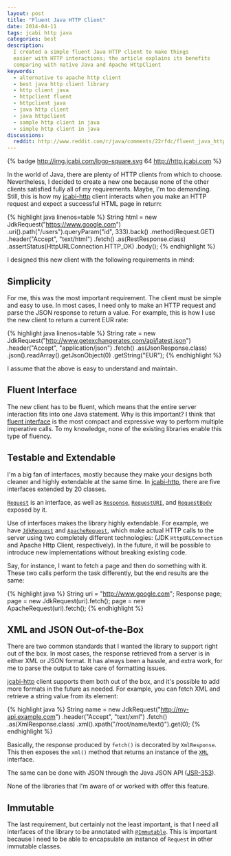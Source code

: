 ```yaml
---
layout: post
title: "Fluent Java HTTP Client"
date: 2014-04-11
tags: jcabi http java
categories: best
description:
  I created a simple fluent Java HTTP client to make things
  easier with HTTP interactions; the article explains its benefits
  comparing with native Java and Apache HttpClient
keywords:
  - alternative to apache http client
  - best java http client library
  - http client java
  - httpclient fluent
  - httpclient java
  - java http client
  - java httpclient
  - sample http client in java
  - simple http client in java
discussions:
  reddit: http://www.reddit.com/r/java/comments/22rfdc/fluent_java_http_client/
---
```


{% badge http://img.jcabi.com/logo-square.svg 64 http://http.jcabi.com %}

In the world of Java, there are plenty of HTTP clients from which to choose.
Nevertheless, I decided to create a new one because none of the other clients
satisfied fully all of my requirements. Maybe, I'm too demanding. Still, this is
how my [jcabi-http](http://http.jcabi.com/) client interacts when you make an
HTTP request and expect a successful HTML page in return:

{% highlight java linenos=table %}
String html = new JdkRequest("https://www.google.com")
  .uri().path("/users").queryParam("id", 333).back()
  .method(Request.GET)
  .header("Accept", "text/html")
  .fetch()
  .as(RestResponse.class)
  .assertStatus(HttpURLConnection.HTTP_OK)
  .body();
{% endhighlight %}

I designed this new client with the following requirements in mind:

<!--more-->

## Simplicity

For me, this was the most important requirement. The client must be simple and
easy to use. In most cases, I need only to make an HTTP request and parse the
JSON response to return a value. For example, this is how I use the new client
to return a current EUR rate:

{% highlight java linenos=table %}
String rate = new JdkRequest("http://www.getexchangerates.com/api/latest.json")
  .header("Accept", "application/json")
  .fetch()
  .as(JsonResponse.class)
  .json().readArray().getJsonObject(0)
  .getString("EUR");
{% endhighlight %}

I assume that the above is easy to understand and maintain.

## Fluent Interface

The new client has to be fluent, which means that the entire server interaction
fits into one Java statement. Why is this important? I think that [fluent
interface](http://martinfowler.com/bliki/FluentInterface.html) is the most
compact and expressive way to perform multiple imperative calls. To my
knowledge, none of the existing libraries enable this type of fluency.

## Testable and Extendable

I'm a big fan of interfaces, mostly because they make your designs both cleaner
and highly extendable at the same time. In [jcabi-http](http://http.jcabi.com/),
there are five interfaces extended by 20 classes.

[`Request`](http://http.jcabi.com/apidocs-1.3/com/jcabi/http/Request.html)
is an interface, as well as
[`Response`](http://http.jcabi.com/apidocs-1.3/com/jcabi/http/Response.html),
[`RequestURI`](http://http.jcabi.com/apidocs-1.3/com/jcabi/http/RequestURI.html),
and
[`RequestBody`](http://http.jcabi.com/apidocs-1.3/com/jcabi/http/RequestBody.html)
exposed by it.

Use of interfaces makes the library highly extendable. For example, we have
[`JdkRequest`](http://http.jcabi.com/apidocs-1.3/com/jcabi/http/request/JdkRequest.html)
and
[`ApacheRequest`](http://http.jcabi.com/apidocs-1.3/com/jcabi/http/request/ApacheRequest.html),
which make actual HTTP calls to the server using two completely different technologies: (JDK `HttpURLConnection` and Apache Http Client, respectively). In the future, it will be possible to introduce new implementations without breaking existing code.

Say, for instance, I want to fetch a page and then do something with it. These two calls perform the task differently, but the end results are the same:

{% highlight java %}
String uri = "http://www.google.com";
Response page;
page = new JdkRequest(uri).fetch();
page = new ApacheRequest(uri).fetch();
{% endhighlight %}

## XML and JSON Out-of-the-Box

There are two common standards that I wanted the library to support right out of
the box. In most cases, the response retrieved from a server is in either XML or
JSON format. It has always been a hassle, and extra work, for me to parse the
output to take care of formatting issues.

[jcabi-http](http://http.jcabi.com/) client supports them both out of the box,
and it's possible to add more formats in the future as needed. For example, you
can fetch XML and retrieve a string value from its element:

{% highlight java %}
String name = new JdkRequest("http://my-api.example.com")
  .header("Accept", "text/xml")
  .fetch()
  .as(XmlResponse.class)
  .xml().xpath("/root/name/text()").get(0);
{% endhighlight %}

Basically, the response produced by `fetch()` is decorated by `XmlResponse`. This then exposes the `xml()` method that returns an instance of the [`XML`](http://xml.jcabi.com/apidocs-0.7.7/com/jcabi/xml/XML.html) interface.

The same can be done with JSON through the Java JSON API
([JSR-353](https://jcp.org/en/jsr/detail?id=353)).

None of the libraries that I'm aware of or worked with offer this feature.

## Immutable

The last requirement, but certainly not the least important, is that I need all interfaces of the
library to be annotated with [`@Immutable`](http://http://aspects.jcabi.com/annotation-immutable.html).
This is important because I need to be able to encapsulate an instance of `Request` in other immutable classes.
